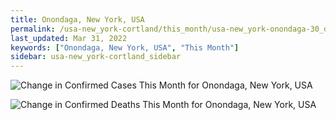 ```yaml
---
title: Onondaga, New York, USA
permalink: /usa-new_york-cortland/this_month/usa-new_york-onondaga-30_days.html
last_updated: Mar 31, 2022
keywords: ["Onondaga, New York, USA", "This Month"]
sidebar: usa-new_york-cortland_sidebar
---
```


![Change in Confirmed Cases This Month for Onondaga, New York, USA](/covid_tracker/images/graphs/usa-new_york-onondaga-delta_confirmed-30_days_graph.png)

![Change in Confirmed Deaths This Month for Onondaga, New York, USA](/covid_tracker/images/graphs/usa-new_york-onondaga-delta_deaths-30_days_graph.png)
